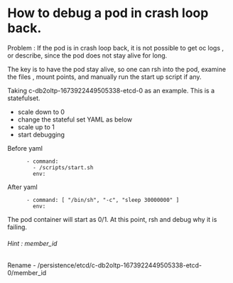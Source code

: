 
# How to debug a pod in crash loop back.

Problem :  If the pod is in crash loop back, it is not possible to get oc logs , or describe, since the pod does not stay alive for long.

The key is to have the pod stay alive, so one can rsh into the pod, examine the files , mount points, and manually run the start up script if any.

Taking c-db2oltp-1673922449505338-etcd-0 as an example.  This is a statefulset.  

- scale down to 0
- change the stateful set YAML as below
- scale up to 1
- start debugging

Before yaml
```
      - command:
        - /scripts/start.sh
        env:
```

After yaml
```
      - command: [ "/bin/sh", "-c", "sleep 30000000" ]
        env:
```

The pod container will start as 0/1.  At this point, rsh and debug why it is failing.

###### Hint : member_id

Rename - /persistence/etcd/c-db2oltp-1673922449505338-etcd-0/member_id
